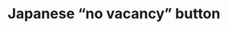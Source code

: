 ---
layout: smileys&emotion
title: Japanese “no vacancy” button
emoji: japanese_no_vacancy_button
permalink: 🈵.html
image: assets/img/3moji/japanese_no_vacancy_button.png
---